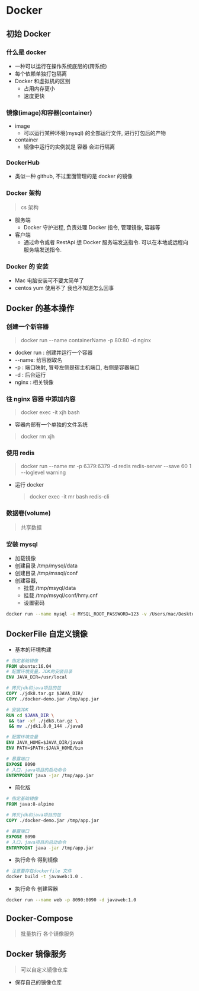# Docker

## 初始 Docker

### 什么是 docker

- 一种可以运行在操作系统底层的(跨系统)
- 每个依赖单独打包隔离
- Docker 和虚拟机的区别
  - 占用内存更小
  - 速度更快

### 镜像(image)和容器(container)

- image
  - 可以运行某种环境(mysql) 的全部运行文件, 进行打包后的产物
- container
  - 镜像中运行的实例就是 容器 会进行隔离

### DockerHub

- 类似一种 github, 不过里面管理的是 docker 的镜像

### Docker 架构

> cs 架构

- 服务端
  - Docker 守护进程, 负责处理 Docker 指令, 管理镜像, 容器等
- 客户端
  - 通过命令或者 RestApi 想 Docker 服务端发送指令. 可以在本地或远程向服务端发送指令.

### Docker 的 安装

- Mac 电脑安装可不要太简单了
- centos yum 使用不了 我也不知道怎么回事

## Docker 的基本操作

### 创建一个新容器

> docker run --name containerName -p 80:80 -d nginx

- docker run : 创建并运行一个容器
- --name: 给容器取名
- -p : 端口映射, 冒号左侧是宿主机端口, 右侧是容器端口
- -d : 后台运行
- nginx : 相关镜像

### 往 nginx 容器 中添加内容

> docker exec -it xjh bash

- 容器内部有一个单独的文件系统

> docker rm xjh

### 使用 redis

> docker run --name mr -p 6379:6379 -d redis redis-server --save 60 1 --loglevel warning

- 运行 docker
  > docker exec -it mr bash
  > redis-cli

### 数据卷(volume)

> 共享数据

### 安装 mysql

- 加载镜像
- 创建目录 /tmp/mysql/data
- 创建目录 /tmp/mssql/conf
- 创建容器,
  - 挂载 /tmp/msyql/data
  - 挂载 /tmp/msyql/conf/hmy.cnf
  - 设置密码

```sh
docker run --name mysql -e MYSQL_ROOT_PASSWORD=123 -v /Users/mac/Desktop/project/java/docker/mysql/conf/hmy.cnf:/etc/mysql/conf.d/hmy.cnf -v /Users/mac/Desktop/project/java/docker/mysql/data:/var/lib/mysql -p 3306:3306 -d mysql:5.7.25
```

## DockerFile 自定义镜像

- 基本的环境构建

```dockerFile
# 指定基础镜像
FROM ubuntu:16.04
# 配置环境变量，JDK的安装目录
ENV JAVA_DIR=/usr/local

# 拷贝jdk和java项目的包
COPY ./jdk8.tar.gz $JAVA_DIR/
COPY ./docker-demo.jar /tmp/app.jar

# 安装JDK
RUN cd $JAVA_DIR \
 && tar -xf ./jdk8.tar.gz \
 && mv ./jdk1.8.0_144 ./java8

# 配置环境变量
ENV JAVA_HOME=$JAVA_DIR/java8
ENV PATH=$PATH:$JAVA_HOME/bin

# 暴露端口
EXPOSE 8090
# 入口，java项目的启动命令
ENTRYPOINT java -jar /tmp/app.jar
```

- 简化版

```dockerfile
# 指定基础镜像
FROM java:8-alpine

# 拷贝jdk和java项目的包
COPY ./docker-demo.jar /tmp/app.jar

# 暴露端口
EXPOSE 8090
# 入口，java项目的启动命令
ENTRYPOINT java -jar /tmp/app.jar
```

- 执行命令 得到镜像

```sh
# 注意要存在dockerfile 文件
docker build -t javaweb:1.0 .
```

- 执行命令 创建容器

```sh
docker run --name web -p 8090:8090 -d javaweb:1.0
```

## Docker-Compose

> 批量执行 各个镜像服务

## Docker 镜像服务

> 可以自定义镜像仓库

- 保存自己的镜像仓库
